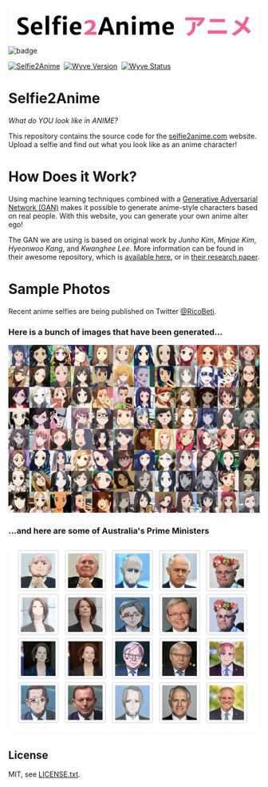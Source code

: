 
![Selfie2Anime](s2a.png) ![badge](https://codebuild.us-east-1.amazonaws.com/badges?uuid=eyJlbmNyeXB0ZWREYXRhIjoiZWJIeXI2TzlGWmx1eEc3dzJicFFEZ0FnZVpUK2U4LzZDeVQ2V0JhZE84bkZKK1BpQiswbG93OXlWUE96dnI1UVJzL3hucCtham43bHQrT3VDN3lmVHdnPSIsIml2UGFyYW1ldGVyU3BlYyI6IlkwbTJscTNWUlBiMEsrWTkiLCJtYXRlcmlhbFNldFNlcmlhbCI6MX0%3D&branch=master)

[![Selfie2Anime](https://img.shields.io/badge/app-selfie2anime-f06292.svg?style=for-the-badge)](https://selfie2anime.com)&nbsp;
[![Wyve Version](https://img.shields.io/badge/version-1.0-05A5CC.svg?style=for-the-badge)](https://selfie2anime.com)&nbsp;
[![Wyve Status](https://img.shields.io/badge/status-live-00B20E.svg?style=for-the-badge)](https://selfie2anime.com)

# Selfie2Anime

*What do YOU look like in ANIME?*

This repository contains the source code for the [selfie2anime.com](https://selfie2anime.com) website. Upload a selfie and find out what you look like as an anime character!


# How Does it Work?

Using machine learning techniques combined with a [Generative Adversarial Network (GAN)](https://en.wikipedia.org/wiki/Generative_adversarial_network) makes it possible to generate anime-style characters based on real people. With this website, you can generate your own anime alter ego!

The GAN we are using is based on original work by *Junho Kim*, *Minjae Kim*, *Hyeonwoo Kang*, and *Kwanghee Lee*. More information can be found in their awesome repository, which is [available here](https://github.com/taki0112/UGATIT), or in [their research paper](https://arxiv.org/abs/1907.10830).


# Sample Photos

Recent anime selfies are being published on Twitter [@RicoBeti](https://twitter.com/RicoBeti).

### Here is a bunch of images that have been generated...

![Preview](wall.jpg)


### ...and here are some of Australia's Prime Ministers

![Preview](pms.png)



## License

MIT, see [LICENSE.txt](LICENSE.txt).

